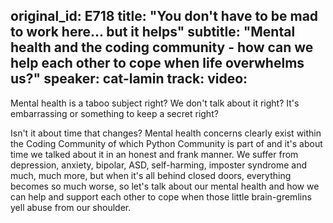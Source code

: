 original_id: E718
title: "You don't have to be mad to work here... but it helps"
subtitle: "Mental health and the coding community - how can we help each other to cope when life overwhelms us?"
speaker: cat-lamin
track: 
video:
---
Mental health is a taboo subject right? We don't talk about it right? It's embarrassing or something to keep a secret right?

Isn't it about time that changes? Mental health concerns clearly exist within the Coding Community of which Python Community is part of and it's about time we talked about it in an honest and frank manner. We suffer from depression, anxiety, bipolar, ASD, self-harming, imposter syndrome and much, much more, but when it's all behind closed doors, everything becomes so much worse, so let's talk about our mental health and how we can help and support each other to cope when those little brain-gremlins yell abuse from our shoulder.